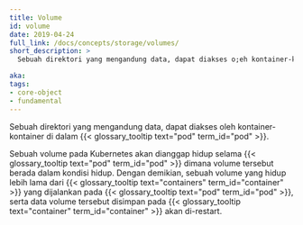 ```yaml
---
title: Volume
id: volume
date: 2019-04-24
full_link: /docs/concepts/storage/volumes/
short_description: >
  Sebuah direktori yang mengandung data, dapat diakses o;eh kontainer-kontainer di dalam pod.

aka: 
tags:
- core-object
- fundamental
---
```

Sebuah direktori yang mengandung data, dapat diakses oleh kontainer-kontainer di dalam {{< glossary_tooltip text="pod" term_id="pod" >}}.

<!--more--> 
Sebuah volume pada Kubernetes akan dianggap hidup selama {{< glossary_tooltip text="pod" term_id="pod" >}} dimana volume tersebut berada dalam kondisi hidup. Dengan demikian, sebuah volume yang hidup lebih lama dari {{< glossary_tooltip text="containers" term_id="container" >}} yang dijalankan pada {{< glossary_tooltip text="pod" term_id="pod" >}}, serta data volume tersebut disimpan pada {{< glossary_tooltip text="container" term_id="container" >}} akan di-restart. 